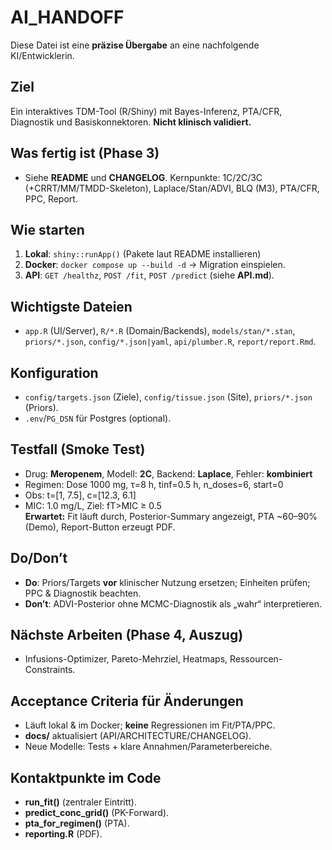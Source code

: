 # AI_HANDOFF

Diese Datei ist eine **präzise Übergabe** an eine nachfolgende KI/Entwicklerin.

## Ziel
Ein interaktives TDM-Tool (R/Shiny) mit Bayes-Inferenz, PTA/CFR, Diagnostik und Basiskonnektoren. **Nicht klinisch validiert.**

## Was fertig ist (Phase 3)
- Siehe **README** und **CHANGELOG**. Kernpunkte: 1C/2C/3C (+CRRT/MM/TMDD-Skeleton), Laplace/Stan/ADVI, BLQ (M3), PTA/CFR, PPC, Report.

## Wie starten
1. **Lokal**: `shiny::runApp()` (Pakete laut README installieren)  
2. **Docker**: `docker compose up --build -d` → Migration einspielen.  
3. **API**: `GET /healthz`, `POST /fit`, `POST /predict` (siehe **API.md**).

## Wichtigste Dateien
- `app.R` (UI/Server), `R/*.R` (Domain/Backends), `models/stan/*.stan`, `priors/*.json`, `config/*.json|yaml`, `api/plumber.R`, `report/report.Rmd`.

## Konfiguration
- `config/targets.json` (Ziele), `config/tissue.json` (Site), `priors/*.json` (Priors).  
- `.env`/`PG_DSN` für Postgres (optional).

## Testfall (Smoke Test)
- Drug: **Meropenem**, Modell: **2C**, Backend: **Laplace**, Fehler: **kombiniert**  
- Regimen: Dose 1000 mg, τ=8 h, tinf=0.5 h, n_doses=6, start=0  
- Obs: t=[1, 7.5], c=[12.3, 6.1]  
- MIC: 1.0 mg/L, Ziel: fT>MIC ≥ 0.5  
**Erwartet:** Fit läuft durch, Posterior-Summary angezeigt, PTA ~60–90% (Demo), Report-Button erzeugt PDF.

## Do/Don’t
- **Do**: Priors/Targets **vor** klinischer Nutzung ersetzen; Einheiten prüfen; PPC & Diagnostik beachten.  
- **Don’t**: ADVI-Posterior ohne MCMC-Diagnostik als „wahr“ interpretieren.

## Nächste Arbeiten (Phase 4, Auszug)
- Infusions-Optimizer, Pareto-Mehrziel, Heatmaps, Ressourcen-Constraints.

## Acceptance Criteria für Änderungen
- Läuft lokal & im Docker; **keine** Regressionen im Fit/PTA/PPC.  
- **docs/** aktualisiert (API/ARCHITECTURE/CHANGELOG).  
- Neue Modelle: Tests + klare Annahmen/Parameterbereiche.

## Kontaktpunkte im Code
- **run_fit()** (zentraler Eintritt).  
- **predict_conc_grid()** (PK-Forward).  
- **pta_for_regimen()** (PTA).  
- **reporting.R** (PDF).

